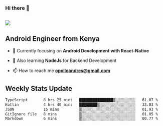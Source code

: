 ### Hi there 👋
<h2 align="left"><img src="https://readme-typing-svg.herokuapp.com?color=000000&lines=I'm+Andrew+Opollo😊;Welcome+to+my+Github😜"> </h2>

## Android Engineer from Kenya


- 🌱 Currently focusing on **Android Development with React-Native**

- 🔭 Also learning **NodeJs** for Backend Development

- 📫 How to reach me **opolloandres@gmail.com**


## Weekly Stats Update
<!--START_SECTION:waka-->

```txt
TypeScript       8 hrs 25 mins   ███████████████▒░░░░░░░░░   61.07 %
Kotlin           4 hrs 40 mins   ████████▒░░░░░░░░░░░░░░░░   33.83 %
JSON             15 mins         ▒░░░░░░░░░░░░░░░░░░░░░░░░   01.93 %
GitIgnore file   8 mins          ▒░░░░░░░░░░░░░░░░░░░░░░░░   01.05 %
Markdown         6 mins          ▒░░░░░░░░░░░░░░░░░░░░░░░░   00.77 %
```

<!--END_SECTION:waka-->



